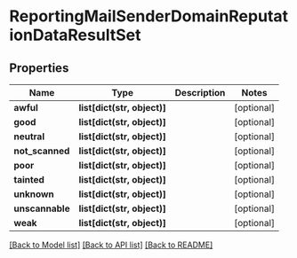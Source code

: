 # ReportingMailSenderDomainReputationDataResultSet

## Properties
Name | Type | Description | Notes
------------ | ------------- | ------------- | -------------
**awful** | **list[dict(str, object)]** |  | [optional] 
**good** | **list[dict(str, object)]** |  | [optional] 
**neutral** | **list[dict(str, object)]** |  | [optional] 
**not_scanned** | **list[dict(str, object)]** |  | [optional] 
**poor** | **list[dict(str, object)]** |  | [optional] 
**tainted** | **list[dict(str, object)]** |  | [optional] 
**unknown** | **list[dict(str, object)]** |  | [optional] 
**unscannable** | **list[dict(str, object)]** |  | [optional] 
**weak** | **list[dict(str, object)]** |  | [optional] 

[[Back to Model list]](../README.md#documentation-for-models) [[Back to API list]](../README.md#documentation-for-api-endpoints) [[Back to README]](../README.md)

